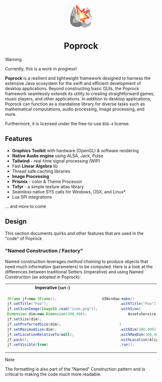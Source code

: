 <div align="center">
<img src="Repo/Poprock_Logo.png" width=76 />
<br/>
<h1>
Poprock
</h1>
</div>




> [!WARNING]
> Currently, this is a work in progress!

**Poprock** is a resilient and lightweight framework designed to harness the extensive Java ecosystem for the swift and efficient development of desktop applications. Beyond constructing basic GUIs, the Poprock framework seamlessly extends its utility to creating straightforward games, music players, and other applications. In addition to desktop applications, Poprock can function as a standalone library for diverse tasks such as mathematical computations, audio processing, image processing, and more.

Furthermore, it is licensed under the free-to-use `BSD-4` license.

## Features

* **Graphics Toolkit** with hardware (OpenGL) & software rendering 
* **Native Audio engine** using ALSA, Jack, Pulse
* **Tailwind** - real-time signal processing (WIP)
* Fast **Linear Algebra** lib
* Thread safe caching libraries
* **Image Processing**
* **Prismix** - color & Theme Processor
* **Txfyr** - a simple texture atlas library
* Seamless native SYS calls for Windows, OSX, and Linux*
* Lua SPI integrations

... and more to come


## Design

This section documents quirks and other features that are used in the "code" of Poprock

### "Named Construction / Factory"

Named construction leverages *method chaining* to produce objects that need much information (parameters) to be computed. Here is a look at the differences between traditional Setters (imperative) and using Named Construction (as adopted in Poprock):

<table>
  <tr>
    <th><strong>Imperative</strong> (<code>set-</code>)</th>
    <th><strong>Named</strong> (<code>with-</code>)</th>
  </tr>
  <tr>
    <td>

```java
JFrame jf=new JFrame();
jf.setTitle("Foo");
jf.setIconImage(ImageIO.read("icon.png"));
Dimension dim=new Dimension(300,400);
jf.setSize(dim);
jf.setPreferredSize(dim);
jf.setMaximumSize(dim);
jf.setLocationRelativeTo(null);
jf.pack();
jf.setVisible(true)
```

  </td>
    <td>

```java
UIWindow.make()
        .withTitle("Foo")
        .withIcon(
            AssetsService.fetchImage("icon.png")
                         .as(ImageRasterizer.Type.BUFFERED_IMAGE)
        )
        .withDim(300,400)
        .withMaxDim(300,400)
        .withLocation(Alignment.CENTER)
        .run();
```
      
  </td>
  </tr>
</table>

> [!NOTE]
> The formatting is also part of the "Named" Construction pattern and is critical to making the code much more readable.
